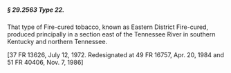 ##### § 29.2563 Type 22. #####

That type of Fire-cured tobacco, known as Eastern District Fire-cured, produced principally in a section east of the Tennessee River in southern Kentucky and northern Tennessee.

[37 FR 13626, July 12, 1972. Redesignated at 49 FR 16757, Apr. 20, 1984 and 51 FR 40406, Nov. 7, 1986]